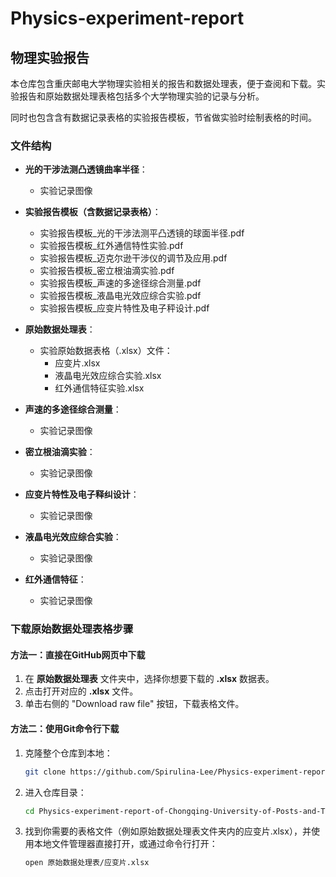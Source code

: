 # Physics-experiment-report

## 物理实验报告

本仓库包含重庆邮电大学物理实验相关的报告和数据处理表，便于查阅和下载。实验报告和原始数据处理表格包括多个大学物理实验的记录与分析。

同时也包含含有数据记录表格的实验报告模板，节省做实验时绘制表格的时间。

### 文件结构

- **光的干涉法测凸透镜曲率半径**：
  - 实验记录图像

- **实验报告模板（含数据记录表格）**：
  - 实验报告模板_光的干涉法测平凸透镜的球面半径.pdf
  - 实验报告模板_红外通信特性实验.pdf
  - 实验报告模板_迈克尔逊干涉仪的调节及应用.pdf
  - 实验报告模板_密立根油滴实验.pdf
  - 实验报告模板_声速的多途径综合测量.pdf
  - 实验报告模板_液晶电光效应综合实验.pdf
  - 实验报告模板_应变片特性及电子秤设计.pdf

- **原始数据处理表**：
  - 实验原始数据表格（.xlsx）文件：
    - 应变片.xlsx
    - 液晶电光效应综合实验.xlsx
    - 红外通信特征实验.xlsx

- **声速的多途径综合测量**：
  - 实验记录图像

- **密立根油滴实验**：
  - 实验记录图像

- **应变片特性及电子释纠设计**：
  - 实验记录图像

- **液晶电光效应综合实验**：
  - 实验记录图像

- **红外通信特征**：
  - 实验记录图像

### 下载原始数据处理表格步骤

#### 方法一：直接在GitHub网页中下载

1. 在 **原始数据处理表** 文件夹中，选择你想要下载的 **.xlsx** 数据表。
2. 点击打开对应的 **.xlsx** 文件。
3. 单击右侧的 "Download raw file" 按钮，下载表格文件。

#### 方法二：使用Git命令行下载

1. 克隆整个仓库到本地：
   ```bash
   git clone https://github.com/Spirulina-Lee/Physics-experiment-report-of-Chongqing-University-of-Posts-and-Telecommunications-CQUPT-.git
   ```

2. 进入仓库目录：

    ```bash
    cd Physics-experiment-report-of-Chongqing-University-of-Posts-and-Telecommunications-CQUPT-
    ```
3. 找到你需要的表格文件（例如原始数据处理表文件夹内的应变片.xlsx），并使用本地文件管理器直接打开，或通过命令行打开：

    ```bash
    open 原始数据处理表/应变片.xlsx
    ```
